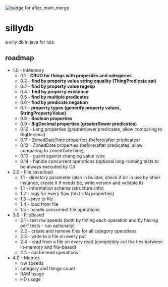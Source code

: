 ![badge for after_main_merge](https://github.com/tirpitz-verus/sillydb/actions/workflows/after_main_merge.yml/badge.svg)

# sillydb
a silly db in java for lulz

## roadmap
* 1.0 - InMemory
  * 0.1 - **CRUD for things with properties and categories**
  * 0.2 - **find by property value string equality (ThingPredicate api)**
  * 0.3 - **find by property value regexp**
  * 0.4 - **find by property existence**
  * 0.5 - **find by multiple predicates**
  * 0.6 - **find by predicate negation**
  * 0.7 - **property types (generify property values, StringPropertyValue)**
  * 0.8 - **Boolean properties**
  * 0.9 - **BigDecimal properties (greater/lower predicates)**
  * 0.10 - Long properties (greater/lower predicates, allow comparing to BigDecimal)
  * 0.11 - ZonedDateTime properties (before/after predicates)
  * 0.12 - ZonedDate properties (before/after predicates, allow comparing to ZonedDateTime)
  * 0.13 - guard against changing value type
  * 0.14 - handle concurrent operations (optional long-running tests to be always executed by CI)
* 2.0 - File save/load
  * 1.1 - directory parameter (also in builder, check if dir in use by other instance, create it if needs be, write version and validate it)
  * 1.1 - information schema (structure_info)
  * 1.2 - logs for every flow (test slf4j properties)
  * 1.3 - save to file
  * 1.4 - load from file
  * 1.5 - handle concurrent file operations
* 3.0 - FileBased
  * 2.1 - test r/w speeds (both by timing each operation and by having perf tests - run optionally)
  * 2.2 - create and remove files for all category operations
  * 2.3 - write to a file on every put
  * 2.4 - read from a file on every read (completely cut the ties between in-memory and file-based)
  * 2.5 - cache read operations
* 4.0 - Metrics
  * r/w speeds
  * category and things count
  * RAM usage
  * HD usage
